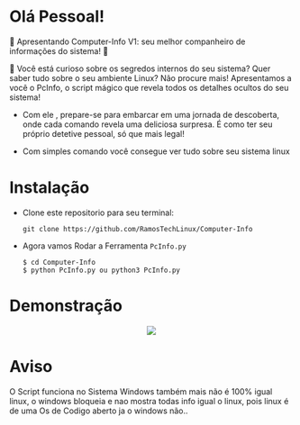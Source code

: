 # Olá Pessoal!
  🌟 Apresentando Computer-Info V1: seu melhor companheiro de informações do sistema! 🌟

🔮 Você está curioso sobre os segredos internos do seu sistema? Quer saber tudo sobre o seu ambiente Linux? Não procure mais! Apresentamos a você o PcInfo, o script mágico que revela todos os detalhes ocultos do seu sistema!

- Com ele , prepare-se para embarcar em uma jornada de descoberta, onde cada comando revela uma deliciosa surpresa. É como ter seu próprio detetive pessoal, só que mais legal!

- Com simples comando você consegue ver tudo sobre seu sistema linux

# Instalação

- Clone este repositorio para seu terminal:
  ```
  git clone https://github.com/RamosTechLinux/Computer-Info

- Agora vamos Rodar a Ferramenta `PcInfo.py` 
  ```
  $ cd Computer-Info
  $ python PcInfo.py ou python3 PcInfo.py
  ```
# Demonstração
  <p align="center">
  <img src="https://media.discordapp.net/attachments/1207833786751127666/1215087732150370324/Captura_de_tela_de_2024-03-06_23-43-41.png?ex=65fb79a2&is=65e904a2&hm=8073adab3f2d5667beb4f1032546b6f1f151e1f686c59fd1287425d702e26362&=&format=webp&quality=lossless&width=941&height=687">
</p>

# Aviso

O Script funciona no Sistema Windows também mais não é 100% igual linux, o windows bloqueia e nao mostra todas info igual o linux, pois linux é de uma Os de Codigo aberto ja o windows não..
